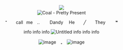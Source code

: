 <div align=center>
  <img src="https://github.com/user-attachments/assets/065961c4-447a-46a7-a0d9-f7d96b28e250">
<div> 
<div align=center>
  <img src="https://files.catbox.moe/n7gv0y.gif" alt="Coal - Pretty Present">
<div> 
  
  ⁺  call⠀me ..   Dandy 
      He  ╱  They   ❞
      
  info info info <img src="https://pixels.crd.co/assets/images/gallery06/85872082.gif" alt="Untitled"/> info info info
  
![image](https://github.com/user-attachments/assets/4089b8ca-e689-41c2-afb5-f109fe7e6a34)　₊ ![image](https://github.com/user-attachments/assets/c7f8e9f7-325e-4fc2-be4c-1883d8e43c34)
